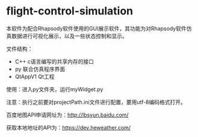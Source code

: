 # flight-control-simulation

本软件为配合Rhapsody软件使用的GUI展示软件，其功能为对Rhapsody软件仿真数据进行可视化展示，以及一些状态控制和显示。

文件结构：

- C++          c语言编写的共享内存的接口
- py             联合仿真程序界面
- QtAppV1   Qt工程

使用：进入py文件夹，运行myWidget.py

注意：执行之前要对projectPath.ini文件进行配置，要用utf-8编码格式打开。

百度地图API申请网址为：http://lbsyun.baidu.com/

获取本地地址的API为：https://dev.heweather.com/

